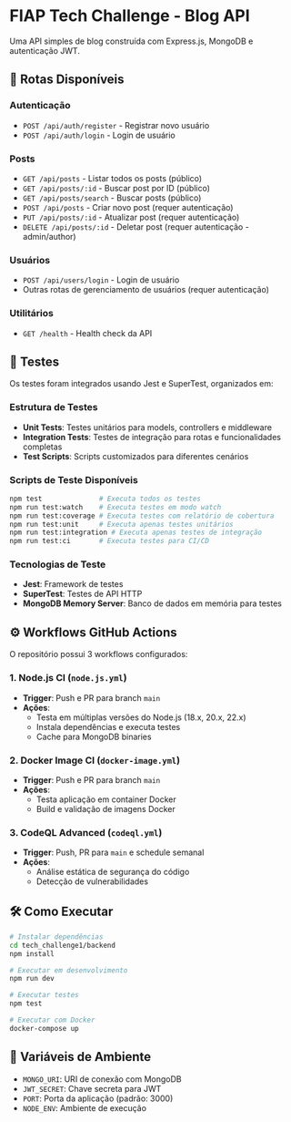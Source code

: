 # FIAP Tech Challenge - Blog API

Uma API simples de blog construída com Express.js, MongoDB e autenticação JWT.

## 🚀 Rotas Disponíveis

### Autenticação

- `POST /api/auth/register` - Registrar novo usuário
- `POST /api/auth/login` - Login de usuário

### Posts

- `GET /api/posts` - Listar todos os posts (público)
- `GET /api/posts/:id` - Buscar post por ID (público)
- `GET /api/posts/search` - Buscar posts (público)
- `POST /api/posts` - Criar novo post (requer autenticação)
- `PUT /api/posts/:id` - Atualizar post (requer autenticação)
- `DELETE /api/posts/:id` - Deletar post (requer autenticação - admin/author)

### Usuários

- `POST /api/users/login` - Login de usuário
- Outras rotas de gerenciamento de usuários (requer autenticação)

### Utilitários

- `GET /health` - Health check da API

## 🧪 Testes

Os testes foram integrados usando Jest e SuperTest, organizados em:

### Estrutura de Testes

- **Unit Tests**: Testes unitários para models, controllers e middleware
- **Integration Tests**: Testes de integração para rotas e funcionalidades completas
- **Test Scripts**: Scripts customizados para diferentes cenários

### Scripts de Teste Disponíveis

```bash
npm test              # Executa todos os testes
npm run test:watch    # Executa testes em modo watch
npm run test:coverage # Executa testes com relatório de cobertura
npm run test:unit     # Executa apenas testes unitários
npm run test:integration # Executa apenas testes de integração
npm run test:ci       # Executa testes para CI/CD
```

### Tecnologias de Teste

- **Jest**: Framework de testes
- **SuperTest**: Testes de API HTTP
- **MongoDB Memory Server**: Banco de dados em memória para testes

## ⚙️ Workflows GitHub Actions

O repositório possui 3 workflows configurados:

### 1. Node.js CI (`node.js.yml`)

- **Trigger**: Push e PR para branch `main`
- **Ações**:
  - Testa em múltiplas versões do Node.js (18.x, 20.x, 22.x)
  - Instala dependências e executa testes
  - Cache para MongoDB binaries

### 2. Docker Image CI (`docker-image.yml`)

- **Trigger**: Push e PR para branch `main`
- **Ações**:
  - Testa aplicação em container Docker
  - Build e validação de imagens Docker

### 3. CodeQL Advanced (`codeql.yml`)

- **Trigger**: Push, PR para `main` e schedule semanal
- **Ações**:
  - Análise estática de segurança do código
  - Detecção de vulnerabilidades

## 🛠️ Como Executar

```bash
# Instalar dependências
cd tech_challenge1/backend
npm install

# Executar em desenvolvimento
npm run dev

# Executar testes
npm test

# Executar com Docker
docker-compose up
```

## 📝 Variáveis de Ambiente

- `MONGO_URI`: URI de conexão com MongoDB
- `JWT_SECRET`: Chave secreta para JWT
- `PORT`: Porta da aplicação (padrão: 3000)
- `NODE_ENV`: Ambiente de execução
